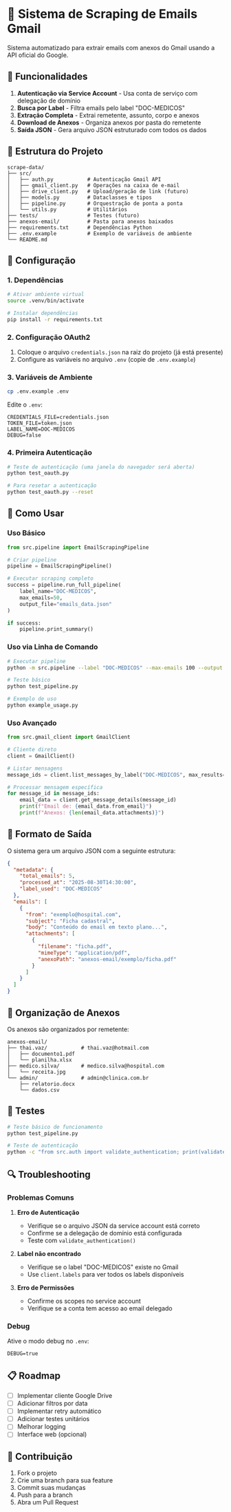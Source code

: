 # 📧 Sistema de Scraping de Emails Gmail

Sistema automatizado para extrair emails com anexos do Gmail usando a API oficial do Google.

## 🚀 Funcionalidades

1. **Autenticação via Service Account** - Usa conta de serviço com delegação de domínio
2. **Busca por Label** - Filtra emails pelo label "DOC-MEDICOS"
3. **Extração Completa** - Extrai remetente, assunto, corpo e anexos
4. **Download de Anexos** - Organiza anexos por pasta do remetente
5. **Saída JSON** - Gera arquivo JSON estruturado com todos os dados

## 📁 Estrutura do Projeto

```
scrape-data/
├── src/
│   ├── auth.py           # Autenticação Gmail API
│   ├── gmail_client.py   # Operações na caixa de e-mail
│   ├── drive_client.py   # Upload/geração de link (futuro)
│   ├── models.py         # Dataclasses e tipos
│   ├── pipeline.py       # Orquestração de ponta a ponta
│   └── utils.py          # Utilitários
├── tests/                # Testes (futuro)
├── anexos-email/         # Pasta para anexos baixados
├── requirements.txt      # Dependências Python
├── .env.example          # Exemplo de variáveis de ambiente
└── README.md
```

## 🔧 Configuração

### 1. Dependências

```bash
# Ativar ambiente virtual
source .venv/bin/activate

# Instalar dependências
pip install -r requirements.txt
```

### 2. Configuração OAuth2

1. Coloque o arquivo `credentials.json` na raiz do projeto (já está presente)
2. Configure as variáveis no arquivo `.env` (copie de `.env.example`)

### 3. Variáveis de Ambiente

```bash
cp .env.example .env
```

Edite o `.env`:
```
CREDENTIALS_FILE=credentials.json
TOKEN_FILE=token.json
LABEL_NAME=DOC-MEDICOS
DEBUG=false
```

### 4. Primeira Autenticação

```bash
# Teste de autenticação (uma janela do navegador será aberta)
python test_oauth.py

# Para resetar a autenticação
python test_oauth.py --reset
```

## 📖 Como Usar

### Uso Básico

```python
from src.pipeline import EmailScrapingPipeline

# Criar pipeline
pipeline = EmailScrapingPipeline()

# Executar scraping completo
success = pipeline.run_full_pipeline(
    label_name="DOC-MEDICOS",
    max_emails=50,
    output_file="emails_data.json"
)

if success:
    pipeline.print_summary()
```

### Uso via Linha de Comando

```bash
# Executar pipeline
python -m src.pipeline --label "DOC-MEDICOS" --max-emails 100 --output results.json

# Teste básico
python test_pipeline.py

# Exemplo de uso
python example_usage.py
```

### Uso Avançado

```python
from src.gmail_client import GmailClient

# Cliente direto
client = GmailClient()

# Listar mensagens
message_ids = client.list_messages_by_label("DOC-MEDICOS", max_results=10)

# Processar mensagem específica
for message_id in message_ids:
    email_data = client.get_message_details(message_id)
    print(f"Email de: {email_data.from_email}")
    print(f"Anexos: {len(email_data.attachments)}")
```

## 📄 Formato de Saída

O sistema gera um arquivo JSON com a seguinte estrutura:

```json
{
  "metadata": {
    "total_emails": 5,
    "processed_at": "2025-08-30T14:30:00",
    "label_used": "DOC-MEDICOS"
  },
  "emails": [
    {
      "from": "exemplo@hospital.com",
      "subject": "Ficha cadastral",
      "body": "Conteúdo do email em texto plano...",
      "attachments": [
        {
          "filename": "ficha.pdf",
          "mimeType": "application/pdf",
          "anexoPath": "anexos-email/exemplo/ficha.pdf"
        }
      ]
    }
  ]
}
```

## 📁 Organização de Anexos

Os anexos são organizados por remetente:

```
anexos-email/
├── thai.vaz/           # thai.vaz@hotmail.com
│   ├── documento1.pdf
│   └── planilha.xlsx
├── medico.silva/       # medico.silva@hospital.com
│   └── receita.jpg
└── admin/              # admin@clinica.com.br
    ├── relatorio.docx
    └── dados.csv
```

## 🧪 Testes

```bash
# Teste básico de funcionamento
python test_pipeline.py

# Teste de autenticação
python -c "from src.auth import validate_authentication; print(validate_authentication())"
```

## 🔍 Troubleshooting

### Problemas Comuns

1. **Erro de Autenticação**
   - Verifique se o arquivo JSON da service account está correto
   - Confirme se a delegação de domínio está configurada
   - Teste com `validate_authentication()`

2. **Label não encontrado**
   - Verifique se o label "DOC-MEDICOS" existe no Gmail
   - Use `client.labels` para ver todos os labels disponíveis

3. **Erro de Permissões**
   - Confirme os scopes no service account
   - Verifique se a conta tem acesso ao email delegado

### Debug

Ative o modo debug no `.env`:
```
DEBUG=true
```

## 📋 Roadmap

- [ ] Implementar cliente Google Drive
- [ ] Adicionar filtros por data
- [ ] Implementar retry automático
- [ ] Adicionar testes unitários
- [ ] Melhorar logging
- [ ] Interface web (opcional)

## 🤝 Contribuição

1. Fork o projeto
2. Crie uma branch para sua feature
3. Commit suas mudanças
4. Push para a branch
5. Abra um Pull Request
